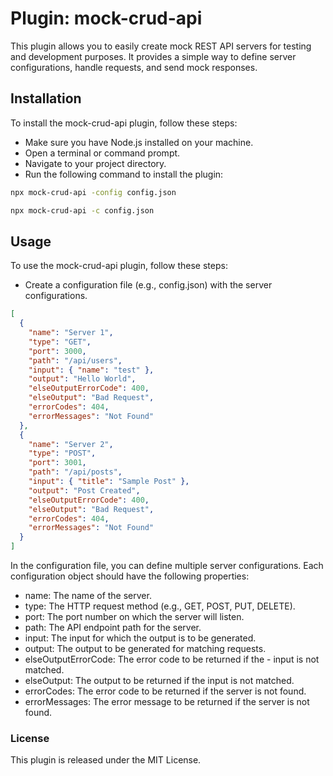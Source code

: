 # Plugin: mock-crud-api

This plugin allows you to easily create mock REST API servers for testing and development purposes. It provides a simple way to define server configurations, handle requests, and send mock responses.

## Installation

To install the mock-crud-api plugin, follow these steps:

- Make sure you have Node.js installed on your machine.
- Open a terminal or command prompt.
- Navigate to your project directory.
- Run the following command to install the plugin:

```bash
npx mock-crud-api -config config.json
```

```bash
npx mock-crud-api -c config.json
```

## Usage

To use the mock-crud-api plugin, follow these steps:

- Create a configuration file (e.g., config.json) with the server configurations.

```json
[
  {
    "name": "Server 1",
    "type": "GET",
    "port": 3000,
    "path": "/api/users",
    "input": { "name": "test" },
    "output": "Hello World",
    "elseOutputErrorCode": 400,
    "elseOutput": "Bad Request",
    "errorCodes": 404,
    "errorMessages": "Not Found"
  },
  {
    "name": "Server 2",
    "type": "POST",
    "port": 3001,
    "path": "/api/posts",
    "input": { "title": "Sample Post" },
    "output": "Post Created",
    "elseOutputErrorCode": 400,
    "elseOutput": "Bad Request",
    "errorCodes": 404,
    "errorMessages": "Not Found"
  }
]
```

In the configuration file, you can define multiple server configurations. Each configuration object should have the following properties:

- name: The name of the server.
- type: The HTTP request method (e.g., GET, POST, PUT, DELETE).
- port: The port number on which the server will listen.
- path: The API endpoint path for the server.
- input: The input for which the output is to be generated.
- output: The output to be generated for matching requests.
- elseOutputErrorCode: The error code to be returned if the - input is not matched.
- elseOutput: The output to be returned if the input is not matched.
- errorCodes: The error code to be returned if the server is not found.
- errorMessages: The error message to be returned if the server is not found.

### License

This plugin is released under the MIT License.

